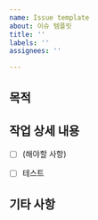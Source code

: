 ```yaml
---
name: Issue template
about: 이슈 템플릿
title: ''
labels: ''
assignees: ''

---
```


## 목적
>
## 작업 상세 내용
- [ ] (해야할 사항)

- [ ] 테스트 

## 기타 사항
